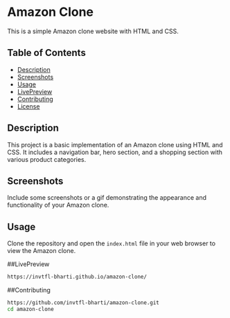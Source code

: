 # Amazon Clone

This is a simple Amazon clone website with HTML and CSS.

## Table of Contents
- [Description](#description)
- [Screenshots](#screenshots)
- [Usage](#usage)
- [LivePreview](#preview)
- [Contributing](#contributing)
- [License](#license)

## Description
This project is a basic implementation of an Amazon clone using HTML and CSS. It includes a navigation bar, hero section, and a shopping section with various product categories.

## Screenshots
Include some screenshots or a gif demonstrating the appearance and functionality of your Amazon clone.

## Usage
Clone the repository and open the `index.html` file in your web browser to view the Amazon clone.

##LivePreview
```bash
https://invtfl-bharti.github.io/amazon-clone/
```

##Contributing
```bash
https://github.com/invtfl-bharti/amazon-clone.git
cd amazon-clone


